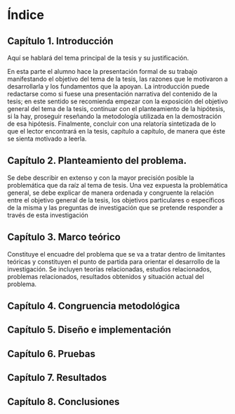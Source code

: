 # Índice

## Capítulo 1. Introducción

Aquí se hablará del tema principal de la tesis y su justificación. 

En esta parte el alumno hace la presentación formal de su trabajo manifestando el objetivo del tema de la tesis, las razones que le motivaron a desarrollarla y los fundamentos que la apoyan. La introducción puede redactarse como si fuese una presentación
narrativa del contenido de la tesis; en este sentido se recomienda empezar con la exposición del objetivo general del tema de la tesis, continuar con el planteamiento de la hipótesis, si la hay, proseguir reseñando la metodología utilizada en la demostración de esa hipótesis. Finalmente, concluir con una relatoría sintetizada de lo que el lector encontrará en la tesis, capítulo a capítulo, de manera que éste se sienta motivado a leerla.

## Capítulo 2. Planteamiento del problema.

Se debe describir en extenso y con la mayor precisión posible la problemática que da raíz al tema de tesis. Una vez expuesta la problemática general, se debe explicar de manera ordenada y congruente la relación entre el objetivo general de la tesis, los objetivos particulares o específicos de la misma y las preguntas de investigación que se pretende responder a través de esta investigación

## Capítulo 3. Marco teórico

Constituye el encuadre del problema que se va a tratar dentro de limitantes teóricas y constituyen el punto de partida
para orientar el desarrollo de la investigación. Se incluyen teorías
relacionadas, estudios relacionados, problemas relacionados, resultados
obtenidos y situación actual del problema.

## Capítulo 4. Congruencia metodológica

## Capítulo 5. Diseño e implementación

## Capítulo 6. Pruebas

## Capítulo 7. Resultados

## Capítulo 8. Conclusiones
